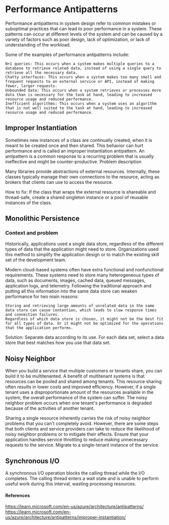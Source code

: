 # Performance Antipatterns

Performance antipatterns in system design refer to common mistakes or suboptimal practices that can lead to poor performance in a system. These patterns can occur at different levels of the system and can be caused by a variety of factors such as poor design, lack of optimization, or lack of understanding of the workload.

Some of the examples of performance antipatterns include:

    N+1 queries: This occurs when a system makes multiple queries to a database to retrieve related data, instead of using a single query to retrieve all the necessary data.
    Chatty interfaces: This occurs when a system makes too many small and frequent requests to an external service or API, instead of making fewer, larger requests.
    Unbounded data: This occurs when a system retrieves or processes more data than is necessary for the task at hand, leading to increased resource usage and reduced performance.
    Inefficient algorithms: This occurs when a system uses an algorithm that is not well suited to the task at hand, leading to increased resource usage and reduced performance.

## Improper Instantiation
Sometimes new instances of a class are continually created, when it is meant to be created once and then shared. This behavior can hurt performance and is called an improper instantiation antipattern. An antipattern is a common response to a recurring problem that is usually ineffective and might be counter-productive.
Problem description

Many libraries provide abstractions of external resources. Internally, these classes typically manage their own connections to the resource, acting as brokers that clients can use to access the resource. 

How to fix: If the class that wraps the external resource is shareable and thread-safe, create a shared singleton instance or a pool of reusable instances of the class.

## Monolithic Persistence
### Context and problem

Historically, applications used a single data store, regardless of the different types of data that the application might need to store. Organizations used this method to simplify the application design or to match the existing skill set of the development team.

Modern cloud-based systems often have extra functional and nonfunctional requirements. These systems need to store many heterogeneous types of data, such as documents, images, cached data, queued messages, application logs, and telemetry. Following the traditional approach and putting all this information into the same data store can weaken performance for two main reasons:

    Storing and retrieving large amounts of unrelated data in the same data store can cause contention, which leads to slow response times and connection failures.
    Regardless of which data store is chosen, it might not be the best fit for all types of data. Or it might not be optimized for the operations that the application performs.

Solution: Separate data according to its use. For each data set, select a data store that best matches how you use that data set. 

## Noisy Neighbor
When you build a service that multiple customers or tenants share, you can build it to be multitenanted. A benefit of multitenant systems is that resources can be pooled and shared among tenants. This resource sharing often results in lower costs and improved efficiency. However, if a single tenant uses a disproportionate amount of the resources available in the system, the overall performance of the system can suffer. The noisy neighbor problem occurs when one tenant's performance is degraded because of the activities of another tenant.

Sharing a single resource inherently carries the risk of noisy neighbor problems that you can't completely avoid. However, there are some steps that both clients and service providers can take to reduce the likelihood of noisy neighbor problems or to mitigate their effects.
    Ensure that your application handles service throttling to reduce making unnecessary requests to the service. 
    Migrate to a single-tenant instance of the service.

## Synchronous I/O
A synchronous I/O operation blocks the calling thread while the I/O completes. The calling thread enters a wait state and is unable to perform useful work during this interval, wasting processing resources.

#### References
https://learn.microsoft.com/en-us/azure/architecture/antipatterns/
https://learn.microsoft.com/en-us/azure/architecture/antipatterns/improper-instantiation/